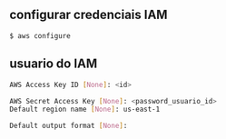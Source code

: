 ## configurar credenciais IAM
```$ aws configure```

## usuario do IAM
```bash 
AWS Access Key ID [None]: <id> 

AWS Secret Access Key [None]: <password_usuario_id>
Default region name [None]: us-east-1 

Default output format [None]: 
